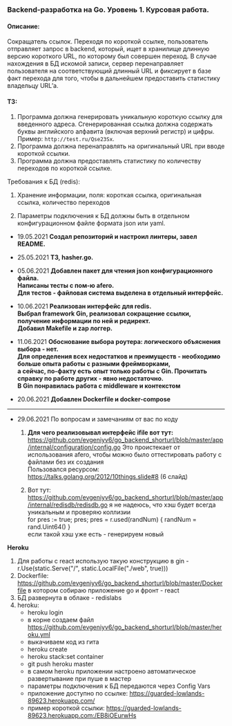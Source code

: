 ### Backend-разработка на Go. Уровень 1. Курсовая работа.
#### Описание:
Сокращатель ссылок. Переходя по короткой ссылке, пользователь отправляет запрос в
backend, который, ищет в хранилище длинную версию короткого URL, по которому был совершен переход. В случае нахождения в БД искомой
записи, сервер перенаправляет пользователя на соответствующий длинный URL и фиксирует в базе
факт перехода для того, чтобы в дальнейшем предоставить статистику владельцу URL’а.

#### ТЗ:
1) Программа должна генерировать уникальную короткую ссылку для введенного адреса.
   Сгенерированная ссылка должна содержать буквы английского алфавита (включая верхний регистр) и цифры.
   Пример: `http://test.ru/Qse23Sx`.
2) Программа должна перенаправлять на оригинальный URL при вводе короткой ссылки.
3) Программа должна предоставлять статистику по количеству переходов по короткой ссылке.

Требования к БД (redis):
1) Хранение информации, поля:
   короткая ссылка, оригинальная ссылка, количество переходов

2) Параметры подключения к БД должны быть в отдельном конфигурационном файле формата json или yaml.

- 19.05.2021 **Создал репозиторий и настроил линтеры, завел README.**
- 25.05.2021 **ТЗ, hasher.go.**
- 05.06.2021 **Добавлен пакет для чтения json конфигурационного файла.**  
             **Написаны тесты с пом-ю afero.**  
             **Для тестов - файловая система выделена в отдельный интерфейс.**  
- 10.06.2021 **Реализован интерфейс для redis.**  
             **Выбрал framework Gin, реализовал сокращение ссылки, получение информации по ней и редирект.**  
             **Добавил Makefile и zap логгер.**
  
- 11.06.2021 **Обоснование выбора роутера: логического объяснения выбора - нет.  
  Для определения всех недостатков и преимуществ - необходимо больше опыта работы с разными фреймворками,  
  а сейчас, по-факту есть опыт только работы с Gin. Прочитать справку по работе других - явно недостаточно.  
  В Gin понравилась работа с middleware и контекстом**
  
- 20.06.2021 **Добавлен Dockerfile и docker-compose**
--------------------------

- 29.06.2021 
По вопросам и замечаниям от вас по коду
  1. **Для чего реализовывал интерфейс ifile вот тут:**
     https://github.com/evgeniyv6/go_backend_shorturl/blob/master/app/internal/configuration/config.go
    Это проистекает от использования afero, чтобы можно было оттестировать работу с файлами без их создания     
    Пользовался ресурсом: https://talks.golang.org/2012/10things.slide#8 (6 слайд)
     
  2. Вот тут: https://github.com/evgeniyv6/go_backend_shorturl/blob/master/app/internal/redisdb/redisdb.go
    я не надеюсь, что хэш будет всегда уникальным и проверяю коллизии<br>
     for pres := true; pres; pres = r.used(randNum) {
     randNum = rand.Uint64()
     }
     <br>если такой хэш уже есть - генерируем новый
     
**Heroku**
1) Для работы с react использую такую конструкцию в gin - r.Use(static.Serve("/", static.LocalFile("./web", true)))
2) Dockerfile: https://github.com/evgeniyv6/go_backend_shorturl/blob/master/Dockerfile
в котором собираю приложение go и фронт - react
3) БД развернута в облаке - redislabs
4) heroku:
   - heroku login
   - в корне создаем файл https://github.com/evgeniyv6/go_backend_shorturl/blob/master/heroku.yml
   - выкачиваем код из гита
   - heroku create
   - heroku stack:set container
   - git push heroku master
   - в самом heroku приложении настроено автоматическое развертывание при пуше в мастер
   - параметры подключения к БД передаются через Config Vars
   - приложение доступно по ссылке: https://guarded-lowlands-89623.herokuapp.com/
   - пример короткой ссылки: https://guarded-lowlands-89623.herokuapp.com:/EB8iOEurwHs